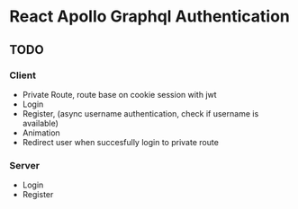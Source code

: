 # React Apollo Graphql Authentication

## TODO

### Client

- Private Route, route base on cookie session with jwt
- Login
- Register, (async username authentication, check if username is available)
- Animation
- Redirect user when succesfully login to private route

### Server

- Login
- Register
